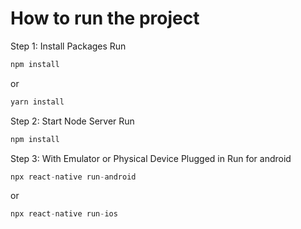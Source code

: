 # How to run the project

Step 1: Install Packages
Run

```javascript
npm install
```

or

```javascript
yarn install
```

Step 2: Start Node Server
Run

```javascript
npm install
```

Step 3: With Emulator or Physical Device Plugged in
Run for android

```javascript
npx react-native run-android
```

or

```javascript
npx react-native run-ios
```
